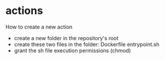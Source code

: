 # actions

How to create a new action

- create a new folder in the repository's root
- create these two files in the folder:
   Dockerfile
   entrypoint.sh
- grant the sh file execution permissions (chmod)

